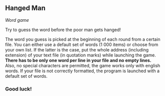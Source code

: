 ## Hanged Man

*Word game*

Try to guess the word before the poor man gets hanged!

The word you guess is picked at the beginning of each round from a certain file. You can either use a default set of words (1 000 items) or choose from your own list.
If the latter is the case, put the whole address (including extension) of your text file (in quotation marks) while launching the game.
**There has to be only one word per line in your file and no empty lines.** Also, no special characters are permitted, the game works only with english words. 
If your file is not correctly formatted, the program is launched with a default set of words.

### Good luck!